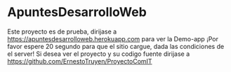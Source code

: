 # ApuntesDesarrolloWeb

Este proyecto es de prueba, dirijase a https://apuntesdesarrolloweb.herokuapp.com para ver la Demo-app
        ¡Por favor espere 20 segundo para que el sitio cargue, dada las condiciones de el server!
Si desea ver el proyecto y su codigo fuente dirijase a https://github.com/ErnestoTruyen/ProyectoComIT
